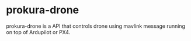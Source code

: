 # prokura-drone
prokura-drone is a API that controls drone using mavlink message running on top of Ardupilot or PX4. 
